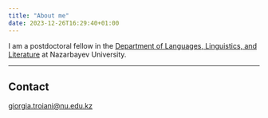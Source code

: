 ```yaml
---
title: "About me"
date: 2023-12-26T16:29:40+01:00
---
```


I am a postdoctoral fellow in the [Department of Languages, Linguistics, and Literature](https://ssh.nu.edu.kz/departments/languages-linguistics-and-literature/about-the-department/) at Nazarbayev University. 

---

## Contact
giorgia.troiani@nu.edu.kz
